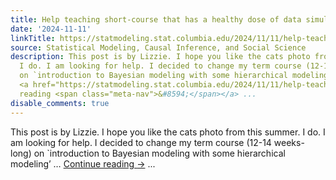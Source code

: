 ```yaml
---
title: Help teaching short-course that has a healthy dose of data simulation
date: '2024-11-11'
linkTitle: https://statmodeling.stat.columbia.edu/2024/11/11/help-teaching-short-course-that-has-a-healthy-dose-of-data-simulation/
source: Statistical Modeling, Causal Inference, and Social Science
description: This post is by Lizzie. I hope you like the cats photo from this summer.
  I do. I am looking for help. I decided to change my term course (12-14 weeks-long)
  on `introduction to Bayesian modeling with some hierarchical modeling&#8217; &#8230;
  <a href="https://statmodeling.stat.columbia.edu/2024/11/11/help-teaching-short-course-that-has-a-healthy-dose-of-data-simulation/">Continue
  reading <span class="meta-nav">&#8594;</span></a> ...
disable_comments: true
---
```

This post is by Lizzie. I hope you like the cats photo from this summer. I do. I am looking for help. I decided to change my term course (12-14 weeks-long) on `introduction to Bayesian modeling with some hierarchical modeling&#8217; &#8230; <a href="https://statmodeling.stat.columbia.edu/2024/11/11/help-teaching-short-course-that-has-a-healthy-dose-of-data-simulation/">Continue reading <span class="meta-nav">&#8594;</span></a> ...